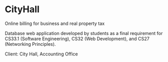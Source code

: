CityHall
========

Online billing for business and real property tax

Database web application developed by students as a final requirement for CS33.1 (Software Engineering), CS32 (Web Development), and CS27 (Networking Principles).

Client: City Hall, Accounting Office
